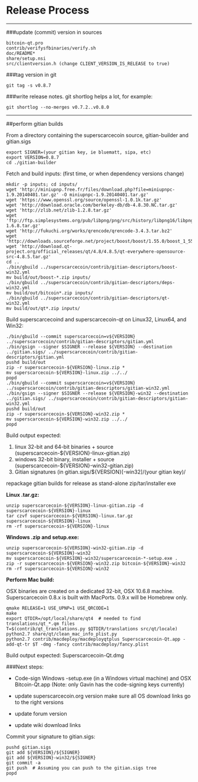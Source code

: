Release Process
====================

* * *

###update (commit) version in sources


	bitcoin-qt.pro
	contrib/verifysfbinaries/verify.sh
	doc/README*
	share/setup.nsi
	src/clientversion.h (change CLIENT_VERSION_IS_RELEASE to true)

###tag version in git

	git tag -s v0.8.7

###write release notes. git shortlog helps a lot, for example:

	git shortlog --no-merges v0.7.2..v0.8.0

* * *

##perform gitian builds

 From a directory containing the superscarcecoin source, gitian-builder and gitian.sigs
  
	export SIGNER=(your gitian key, ie bluematt, sipa, etc)
	export VERSION=0.8.7
	cd ./gitian-builder

 Fetch and build inputs: (first time, or when dependency versions change)

	mkdir -p inputs; cd inputs/
	wget 'http://miniupnp.free.fr/files/download.php?file=miniupnpc-1.9.20140401.tar.gz' -O miniupnpc-1.9.20140401.tar.gz'
	wget 'https://www.openssl.org/source/openssl-1.0.1k.tar.gz'
	wget 'http://download.oracle.com/berkeley-db/db-4.8.30.NC.tar.gz'
	wget 'http://zlib.net/zlib-1.2.8.tar.gz'
	wget 'ftp://ftp.simplesystems.org/pub/libpng/png/src/history/libpng16/libpng-1.6.8.tar.gz'
	wget 'http://fukuchi.org/works/qrencode/qrencode-3.4.3.tar.bz2'
	wget 'http://downloads.sourceforge.net/project/boost/boost/1.55.0/boost_1_55_0.tar.bz2'
	wget 'http://download.qt-project.org/official_releases/qt/4.8/4.8.5/qt-everywhere-opensource-src-4.8.5.tar.gz'
	cd ..
	./bin/gbuild ../superscarcecoin/contrib/gitian-descriptors/boost-win32.yml
	mv build/out/boost-*.zip inputs/
	./bin/gbuild ../superscarcecoin/contrib/gitian-descriptors/deps-win32.yml
	mv build/out/bitcoin*.zip inputs/
	./bin/gbuild ../superscarcecoin/contrib/gitian-descriptors/qt-win32.yml
	mv build/out/qt*.zip inputs/

 Build superscarcecoind and superscarcecoin-qt on Linux32, Linux64, and Win32:
  
	./bin/gbuild --commit superscarcecoin=v${VERSION} ../superscarcecoin/contrib/gitian-descriptors/gitian.yml
	./bin/gsign --signer $SIGNER --release ${VERSION} --destination ../gitian.sigs/ ../superscarcecoin/contrib/gitian-descriptors/gitian.yml
	pushd build/out
	zip -r superscarcecoin-${VERSION}-linux.zip *
	mv superscarcecoin-${VERSION}-linux.zip ../../
	popd
	./bin/gbuild --commit superscarcecoin=v${VERSION} ../superscarcecoin/contrib/gitian-descriptors/gitian-win32.yml
	./bin/gsign --signer $SIGNER --release ${VERSION}-win32 --destination ../gitian.sigs/ ../superscarcecoin/contrib/gitian-descriptors/gitian-win32.yml
	pushd build/out
	zip -r superscarcecoin-${VERSION}-win32.zip *
	mv superscarcecoin-${VERSION}-win32.zip ../../
	popd

  Build output expected:

  1. linux 32-bit and 64-bit binaries + source (superscarcecoin-${VERSION}-linux-gitian.zip)
  2. windows 32-bit binary, installer + source (superscarcecoin-${VERSION}-win32-gitian.zip)
  3. Gitian signatures (in gitian.sigs/${VERSION}[-win32]/(your gitian key)/

repackage gitian builds for release as stand-alone zip/tar/installer exe

**Linux .tar.gz:**

	unzip superscarcecoin-${VERSION}-linux-gitian.zip -d superscarcecoin-${VERSION}-linux
	tar czvf superscarcecoin-${VERSION}-linux.tar.gz superscarcecoin-${VERSION}-linux
	rm -rf superscarcecoin-${VERSION}-linux

**Windows .zip and setup.exe:**

	unzip superscarcecoin-${VERSION}-win32-gitian.zip -d superscarcecoin-${VERSION}-win32
	mv superscarcecoin-${VERSION}-win32/superscarcecoin-*-setup.exe .
	zip -r superscarcecoin-${VERSION}-win32.zip bitcoin-${VERSION}-win32
	rm -rf superscarcecoin-${VERSION}-win32

**Perform Mac build:**

  OSX binaries are created on a dedicated 32-bit, OSX 10.6.8 machine.
  Superscarcecoin 0.8.x is built with MacPorts.  0.9.x will be Homebrew only.

	qmake RELEASE=1 USE_UPNP=1 USE_QRCODE=1
	make
	export QTDIR=/opt/local/share/qt4  # needed to find translations/qt_*.qm files
	T=$(contrib/qt_translations.py $QTDIR/translations src/qt/locale)
	python2.7 share/qt/clean_mac_info_plist.py
	python2.7 contrib/macdeploy/macdeployqtplus Superscarcecoin-Qt.app -add-qt-tr $T -dmg -fancy contrib/macdeploy/fancy.plist

 Build output expected: Superscarcecoin-Qt.dmg

###Next steps:

* Code-sign Windows -setup.exe (in a Windows virtual machine) and
  OSX Bitcoin-Qt.app (Note: only Gavin has the code-signing keys currently)

* update superscarcecoin.org version
  make sure all OS download links go to the right versions

* update forum version

* update wiki download links

Commit your signature to gitian.sigs:

	pushd gitian.sigs
	git add ${VERSION}/${SIGNER}
	git add ${VERSION}-win32/${SIGNER}
	git commit -a
	git push  # Assuming you can push to the gitian.sigs tree
	popd

